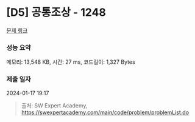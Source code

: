# [D5] 공통조상 - 1248 

[문제 링크](https://swexpertacademy.com/main/code/problem/problemDetail.do?contestProbId=AV15PTkqAPYCFAYD) 

### 성능 요약

메모리: 13,548 KB, 시간: 27 ms, 코드길이: 1,327 Bytes

### 제출 일자

2024-01-17 19:17



> 출처: SW Expert Academy, https://swexpertacademy.com/main/code/problem/problemList.do